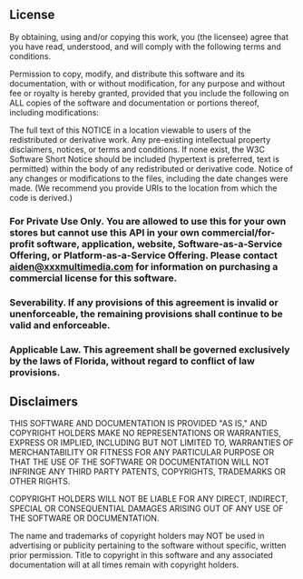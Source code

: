 ## License
By obtaining, using and/or copying this work, you (the licensee) agree that you have read, understood, and will comply with the following terms and conditions.

Permission to copy, modify, and distribute this software and its documentation, with or without modification, for any purpose and without fee or royalty is hereby granted, provided that you include the following on ALL copies of the software and documentation or portions thereof, including modifications:

The full text of this NOTICE in a location viewable to users of the redistributed or derivative work.
Any pre-existing intellectual property disclaimers, notices, or terms and conditions. If none exist, the W3C Software Short Notice should be included (hypertext is preferred, text is permitted) within the body of any redistributed or derivative code.
Notice of any changes or modifications to the files, including the date changes were made. (We recommend you provide URIs to the location from which the code is derived.)
### For Private Use Only. You are allowed to use this for your own stores but cannot use this API in your own commercial/for-profit software, application, website, Software-as-a-Service Offering, or Platform-as-a-Service Offering. Please contact aiden@xxxmultimedia.com for information on purchasing a commercial license for this software.
### Severability. If any provisions of this agreement is invalid or unenforceable, the remaining provisions shall continue to be valid and enforceable.
### Applicable Law. This agreement shall be governed exclusively by the laws of Florida, without regard to conflict of law provisions.

## Disclaimers
THIS SOFTWARE AND DOCUMENTATION IS PROVIDED "AS IS," AND COPYRIGHT HOLDERS MAKE NO REPRESENTATIONS OR WARRANTIES, EXPRESS OR IMPLIED, INCLUDING BUT NOT LIMITED TO, WARRANTIES OF MERCHANTABILITY OR FITNESS FOR ANY PARTICULAR PURPOSE OR THAT THE USE OF THE SOFTWARE OR DOCUMENTATION WILL NOT INFRINGE ANY THIRD PARTY PATENTS, COPYRIGHTS, TRADEMARKS OR OTHER RIGHTS.

COPYRIGHT HOLDERS WILL NOT BE LIABLE FOR ANY DIRECT, INDIRECT, SPECIAL OR CONSEQUENTIAL DAMAGES ARISING OUT OF ANY USE OF THE SOFTWARE OR DOCUMENTATION.

The name and trademarks of copyright holders may NOT be used in advertising or publicity pertaining to the software without specific, written prior permission. Title to copyright in this software and any associated documentation will at all times remain with copyright holders.
